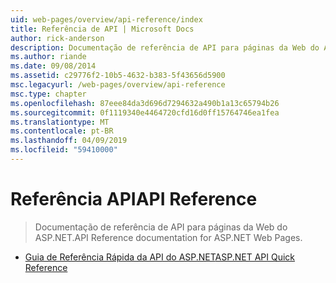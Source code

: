 ```yaml
---
uid: web-pages/overview/api-reference/index
title: Referência de API | Microsoft Docs
author: rick-anderson
description: Documentação de referência de API para páginas da Web do ASP.NET.
ms.author: riande
ms.date: 09/08/2014
ms.assetid: c29776f2-10b5-4632-b383-5f43656d5900
msc.legacyurl: /web-pages/overview/api-reference
msc.type: chapter
ms.openlocfilehash: 87eee84da3d696d7294632a490b1a13c65794b26
ms.sourcegitcommit: 0f1119340e4464720cfd16d0ff15764746ea1fea
ms.translationtype: MT
ms.contentlocale: pt-BR
ms.lasthandoff: 04/09/2019
ms.locfileid: "59410000"
---
```

# <a name="api-reference"></a><span data-ttu-id="75633-103">Referência API</span><span class="sxs-lookup"><span data-stu-id="75633-103">API Reference</span></span>

> <span data-ttu-id="75633-104">Documentação de referência de API para páginas da Web do ASP.NET.</span><span class="sxs-lookup"><span data-stu-id="75633-104">API Reference documentation for ASP.NET Web Pages.</span></span>


- [<span data-ttu-id="75633-105">Guia de Referência Rápida da API do ASP.NET</span><span class="sxs-lookup"><span data-stu-id="75633-105">ASP.NET API Quick Reference</span></span>](asp-net-web-pages-api-reference.md)
